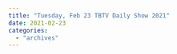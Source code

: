 ```yaml
---
title: "Tuesday, Feb 23 TBTV Daily Show 2021"
date: 2021-02-23
categories: 
  - "archives"
---
```



